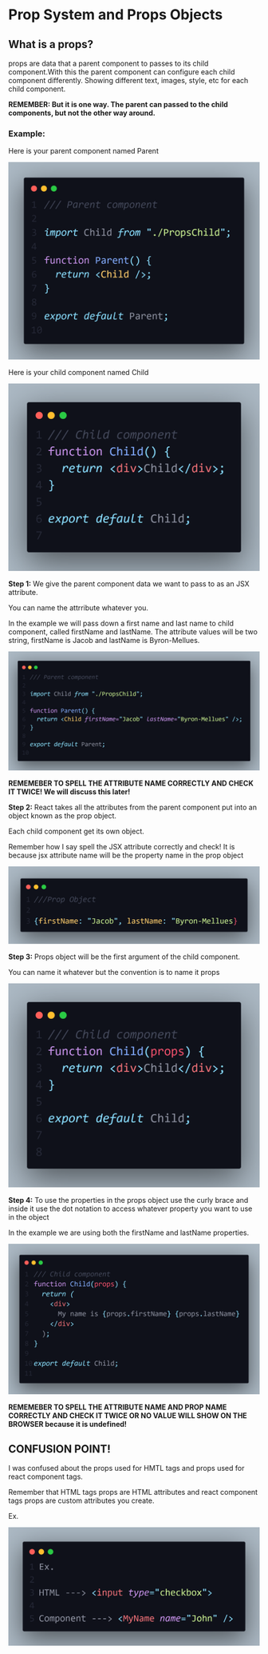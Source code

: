 <h1>Prop System and Props Objects</h1>

<h2>What is a props?</h2>
<p>
    props are data that a parent component to passes to its child component.With this the parent component can configure each child component differently. Showing different text, images, style, etc for each child component.
</p>

<strong>
  REMEMBER: But it is one way. The parent can passed to the child components, but not the other way around.
</strong>

<h3>Example:</h3>
<p>Here is your parent component named Parent</p>
<img src="./images/parent-component.png" alt="code block" />

<p>Here is your child component named Child</p>
<img src="./images/child-component.png" alt="code block" />

<p>
 <strong>Step 1:</strong> We give the parent component data we want to pass to as an JSX attribute.
</p>

<p>You can name the attrribute whatever you.</p>
 
<p> In the example we will pass down a first name and last name to child component, called firstName and lastName.
 The attribute values will be two string, firstName is Jacob and lastName is Byron-Mellues.</p>

<img src="./images/parent-props-image-2.png" alt="code block">

<strong>REMEMEBER TO SPELL THE ATTRIBUTE NAME CORRECTLY AND CHECK IT TWICE! We will discuss this later!</strong>

<p><strong>Step 2:</strong> React takes all the attributes from the parent component put into an object known as the prop object.</p>

<p>Each child component get its own object.</p>

<p>Remember how I say spell the JSX attribute correctly and check! It is because jsx attribute name will be the property name in the prop object </p>

<img src="./images/prop-object-image.png" alt="code block">

<p><strong>Step 3:</strong> Props object will be the first argument of the child component.</p>

<p>You can name it whatever but the convention is to name it props</p>

<img src="./images/child-component-prop-image.png" alt="code block">

<p><strong>Step 4:</strong> To use the properties in the props object use the curly brace and inside it use the dot notation to access whatever property you want to use in the object</p>

<p>In the example we are using both the firstName and lastName properties.</p>

<img src="./images/child-component-prop-in-use-image.png" alt="code block">

<strong>REMEMEBER TO SPELL THE ATTRIBUTE NAME AND PROP NAME CORRECTLY AND CHECK IT TWICE OR NO VALUE WILL SHOW ON THE BROWSER because it is undefined!</strong>

<h2>CONFUSION POINT!</h2>

<p>I was confused about the props used for HMTL tags and props used for react component tags.</p>

<p>Remember that HTML tags props are HTML attributes and react component tags props are custom attributes you create.</p>

Ex.

<img src="./images/final-example.png" alt="code block">
